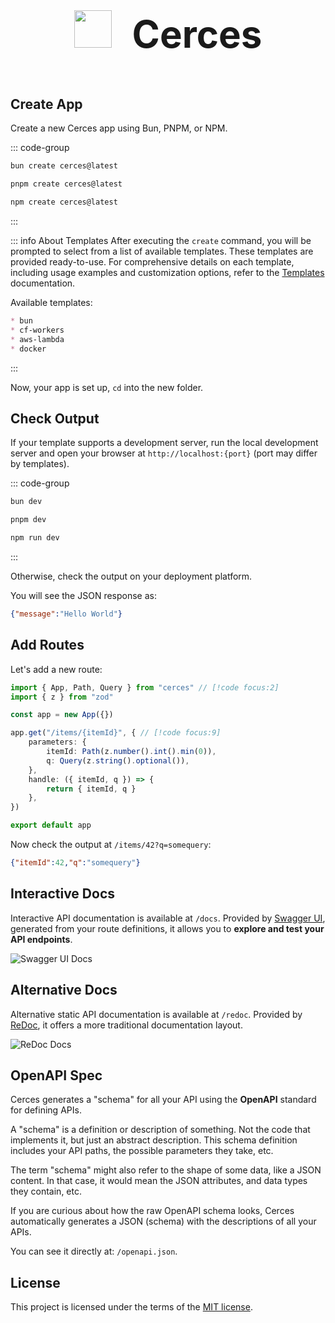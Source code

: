 <div style="text-align: center; font-size: 60px; margin: 32px 0 64px 0">
    <img src="/icon.svg" style="height: 60px; display: inline; margin-bottom: -8px; margin-right: 16px" />
    <b>Cerces</b>
</div>

## Create App

Create a new Cerces app using Bun, PNPM, or NPM.

::: code-group
```sh [bun]
bun create cerces@latest
```
```sh [pnpm]
pnpm create cerces@latest
```
```sh [npm]
npm create cerces@latest
```
:::

::: info About Templates
After executing the `create` command, you will be prompted to select from a list of available templates. These templates are provided ready-to-use. For comprehensive details on each template, including usage examples and customization options, refer to the [Templates](/templates/) documentation.

Available templates:
```md
* bun
* cf-workers
* aws-lambda
* docker
```
:::

Now, your app is set up, `cd` into the new folder.

## Check Output

If your template supports a development server, run the local development server and open your browser at `http://localhost:{port}` (port may differ by templates).

::: code-group
```sh [bun]
bun dev
```
```sh [pnpm]
pnpm dev
```
```sh [npm]
npm run dev
```
:::

Otherwise, check the output on your deployment platform.

You will see the JSON response as:

```json
{"message":"Hello World"}
```

## Add Routes

Let's add a new route:

```ts
import { App, Path, Query } from "cerces" // [!code focus:2]
import { z } from "zod"

const app = new App({})

app.get("/items/{itemId}", { // [!code focus:9]
    parameters: {
        itemId: Path(z.number().int().min(0)),
        q: Query(z.string().optional()),
    },
    handle: ({ itemId, q }) => {
        return { itemId, q }
    },
})

export default app
```

Now check the output at `/items/42?q=somequery`:

```json
{"itemId":42,"q":"somequery"}
```

## Interactive Docs

Interactive API documentation is available at `/docs`. Provided by [Swagger UI](https://github.com/swagger-api/swagger-ui), generated from your route definitions, it allows you to **explore and test your API endpoints**.

![Swagger UI Docs](/swaggerdocs.jpg)

## Alternative Docs

Alternative static API documentation is available at `/redoc`. Provided by [ReDoc](https://github.com/Redocly/redoc), it offers a more traditional documentation layout.

![ReDoc Docs](/redocdocs.jpg)


## OpenAPI Spec

Cerces generates a "schema" for all your API using the **OpenAPI** standard for defining APIs.

A "schema" is a definition or description of something. Not the code that implements it, but just an abstract description. This schema definition includes your API paths, the possible parameters they take, etc.

The term "schema" might also refer to the shape of some data, like a JSON content. In that case, it would mean the JSON attributes, and data types they contain, etc.

If you are curious about how the raw OpenAPI schema looks, Cerces automatically generates a JSON (schema) with the descriptions of all your APIs.

You can see it directly at: `/openapi.json`.

## License

This project is licensed under the terms of the [MIT license](https://github.com/ianhco/cerces/?tab=MIT-1-ov-file#readme).
